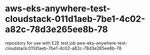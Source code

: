 # aws-eks-anywhere-test-cloudstack-011d1aeb-7be1-4c02-a82c-78d3e265ee8b-78
repository for use with E2E test job aws-eks-anywhere-test-cloudstack:011d1aeb-7be1-4c02-a82c-78d3e265ee8b-78
